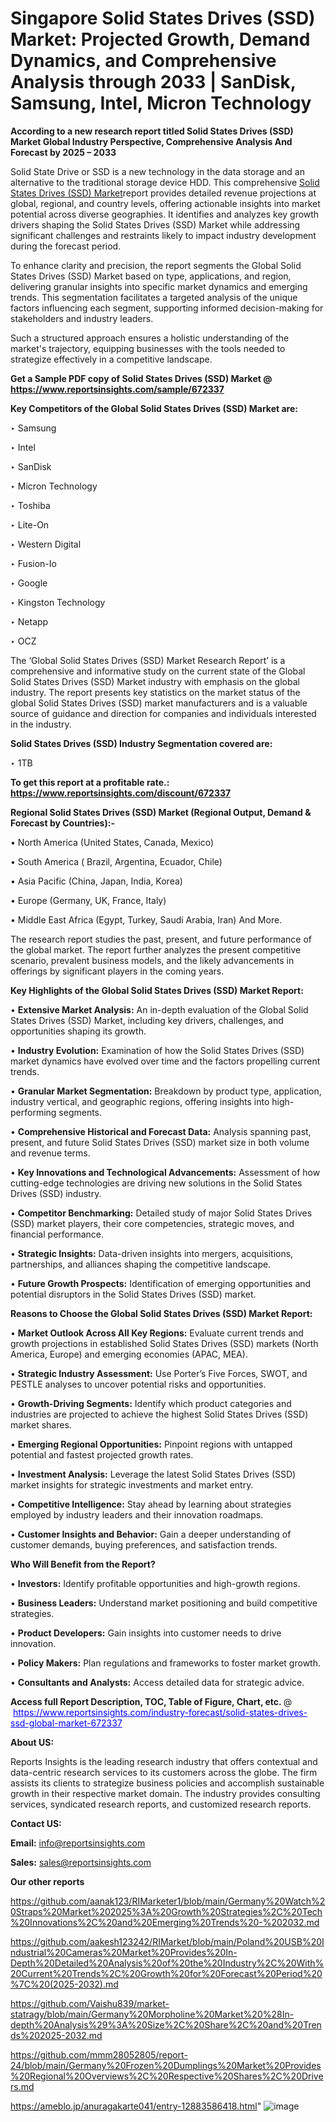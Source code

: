 # Singapore Solid States Drives (SSD) Market: Projected Growth, Demand Dynamics, and Comprehensive Analysis through 2033 | SanDisk, Samsung, Intel, Micron Technology

<strong>According to a new research report titled Solid States Drives (SSD) Market Global Industry Perspective, Comprehensive Analysis And Forecast by 2025 – 2033</strong>

Solid State Drive or SSD is a new technology in the data storage and an alternative to the traditional storage device HDD. This comprehensive <a href=https://www.reportsinsights.com/sample/672337>Solid States Drives (SSD) Market</a>report provides detailed revenue projections at global, regional, and country levels, offering actionable insights into market potential across diverse geographies. It identifies and analyzes key growth drivers shaping the Solid States Drives (SSD) Market while addressing significant challenges and restraints likely to impact industry development during the forecast period.

To enhance clarity and precision, the report segments the Global Solid States Drives (SSD) Market based on type, applications, and region, delivering granular insights into specific market dynamics and emerging trends. This segmentation facilitates a targeted analysis of the unique factors influencing each segment, supporting informed decision-making for stakeholders and industry leaders.

Such a structured approach ensures a holistic understanding of the market's trajectory, equipping businesses with the tools needed to strategize effectively in a competitive landscape.

<strong>Get a Sample PDF copy of Solid States Drives (SSD) Market </strong><strong>@<a href=https://www.reportsinsights.com/sample/672337 style=color:#0000ff;> https://www.reportsinsights.com/sample/672337</a></strong></font>

<strong>Key Competitors of the Global Solid States Drives (SSD) Market are:</strong>

‣ Samsung

‣ Intel

‣ SanDisk

‣ Micron Technology

‣ Toshiba

‣ Lite-On

‣ Western Digital

‣ Fusion-Io

‣ Google

‣ Kingston Technology

‣ Netapp

‣ OCZ

The ‘Global Solid States Drives (SSD) Market Research Report’ is a comprehensive and informative study on the current state of the Global Solid States Drives (SSD) Market industry with emphasis on the global industry. The report presents key statistics on the market status of the global Solid States Drives (SSD) market manufacturers and is a valuable source of guidance and direction for companies and individuals interested in the industry.

<strong>Solid States Drives (SSD) Industry Segmentation covered are:</strong>

‣ 1TB

<strong>To get this report at a profitable rate.: <a href=https://www.reportsinsights.com/discount/672337 style=color:#0000ff;>https://www.reportsinsights.com/discount/672337</a></strong></font>

<strong>Regional Solid States Drives (SSD) Market (Regional Output, Demand &amp; Forecast by Countries):-</strong>

• North America (United States, Canada, Mexico)

• South America ( Brazil, Argentina, Ecuador, Chile)

• Asia Pacific (China, Japan, India, Korea)

• Europe (Germany, UK, France, Italy)

• Middle East Africa (Egypt, Turkey, Saudi Arabia, Iran) And More.

The research report studies the past, present, and future performance of the global market. The report further analyzes the present competitive scenario, prevalent business models, and the likely advancements in offerings by significant players in the coming years.

<strong>Key Highlights of the Global Solid States Drives (SSD) Market Report:</strong>

• <strong>Extensive Market Analysis:</strong> An in-depth evaluation of the Global Solid States Drives (SSD) Market, including key drivers, challenges, and opportunities shaping its growth.

• <strong>Industry Evolution:</strong> Examination of how the Solid States Drives (SSD) market dynamics have evolved over time and the factors propelling current trends.

• <strong>Granular Market Segmentation:</strong> Breakdown by product type, application, industry vertical, and geographic regions, offering insights into high-performing segments.

• <strong>Comprehensive Historical and Forecast Data:</strong> Analysis spanning past, present, and future Solid States Drives (SSD) market size in both volume and revenue terms.

• <strong>Key Innovations and Technological Advancements:</strong> Assessment of how cutting-edge technologies are driving new solutions in the Solid States Drives (SSD) industry.

• <strong>Competitor Benchmarking:</strong> Detailed study of major Solid States Drives (SSD) market players, their core competencies, strategic moves, and financial performance.

• <strong>Strategic Insights:</strong> Data-driven insights into mergers, acquisitions, partnerships, and alliances shaping the competitive landscape.

• <strong>Future Growth Prospects:</strong> Identification of emerging opportunities and potential disruptors in the Solid States Drives (SSD) market.

<strong>Reasons to Choose the Global Solid States Drives (SSD) Market Report:</strong>

• <strong>Market Outlook Across All Key Regions:</strong> Evaluate current trends and growth projections in established Solid States Drives (SSD) markets (North America, Europe) and emerging economies (APAC, MEA).

• <strong>Strategic Industry Assessment:</strong> Use Porter’s Five Forces, SWOT, and PESTLE analyses to uncover potential risks and opportunities.

• <strong>Growth-Driving Segments:</strong> Identify which product categories and industries are projected to achieve the highest Solid States Drives (SSD) market shares.

• <strong>Emerging Regional Opportunities:</strong> Pinpoint regions with untapped potential and fastest projected growth rates.

• <strong>Investment Analysis:</strong> Leverage the latest Solid States Drives (SSD) market insights for strategic investments and market entry.

• <strong>Competitive Intelligence:</strong> Stay ahead by learning about strategies employed by industry leaders and their innovation roadmaps.

• <strong>Customer Insights and Behavior:</strong> Gain a deeper understanding of customer demands, buying preferences, and satisfaction trends.

<strong>Who Will Benefit from the Report?</strong>

• <strong>Investors:</strong> Identify profitable opportunities and high-growth regions.

• <strong>Business Leaders:</strong> Understand market positioning and build competitive strategies.

• <strong>Product Developers:</strong> Gain insights into customer needs to drive innovation.

• <strong>Policy Makers:</strong> Plan regulations and frameworks to foster market growth.

• <strong>Consultants and Analysts:</strong> Access detailed data for strategic advice.
</ul>
<strong>Access full Report Description, TOC, Table of Figure, Chart, etc. </strong>@  <a href=https://www.reportsinsights.com/industry-forecast/solid-states-drives-ssd-global-market-672337 style=color:#0000ff;>https://www.reportsinsights.com/industry-forecast/solid-states-drives-ssd-global-market-672337</a></font>

<strong><strong>About US</strong>:</strong>

Reports Insights is the leading research industry that offers contextual and data-centric research services to its customers across the globe. The firm assists its clients to strategize business policies and accomplish sustainable growth in their respective market domain. The industry provides consulting services, syndicated research reports, and customized research reports.

<strong>Contact US:</strong>

<p class=""""><b>Email:</b> <a href=mailto:info@reportsinsights.com>info@reportsinsights.com</a></p>
<p class=""""><b>Sales:</b> <a href=mailto:sales@reportsinsights.com>sales@reportsinsights.com</a></p>

<strong>Our other reports</strong>

<a href=https://github.com/aanak123/RIMarketer1/blob/main/Germany%20Watch%20Straps%20Market%202025%3A%20Growth%20Strategies%2C%20Tech%20Innovations%2C%20and%20Emerging%20Trends%20-%202032.md>https://github.com/aanak123/RIMarketer1/blob/main/Germany%20Watch%20Straps%20Market%202025%3A%20Growth%20Strategies%2C%20Tech%20Innovations%2C%20and%20Emerging%20Trends%20-%202032.md</a>

<a href=https://github.com/aakesh123242/RIMarket/blob/main/Poland%20USB%20Industrial%20Cameras%20Market%20Provides%20In-Depth%20Detailed%20Analysis%20of%20the%20Industry%2C%20With%20Current%20Trends%2C%20Growth%20for%20Forecast%20Period%20%7C%20(2025-2032).md>https://github.com/aakesh123242/RIMarket/blob/main/Poland%20USB%20Industrial%20Cameras%20Market%20Provides%20In-Depth%20Detailed%20Analysis%20of%20the%20Industry%2C%20With%20Current%20Trends%2C%20Growth%20for%20Forecast%20Period%20%7C%20(2025-2032).md</a>

<a href=https://github.com/Vaishu839/market-statragy/blob/main/Germany%20Morpholine%20Market%20%28In-depth%20Analysis%29%3A%20Size%2C%20Share%2C%20and%20Trends%202025-2032.md>https://github.com/Vaishu839/market-statragy/blob/main/Germany%20Morpholine%20Market%20%28In-depth%20Analysis%29%3A%20Size%2C%20Share%2C%20and%20Trends%202025-2032.md</a>

<a href=https://github.com/mmm28052805/report-24/blob/main/Germany%20Frozen%20Dumplings%20Market%20Provides%20Regional%20Overviews%2C%20Respective%20Shares%2C%20Drivers.md>https://github.com/mmm28052805/report-24/blob/main/Germany%20Frozen%20Dumplings%20Market%20Provides%20Regional%20Overviews%2C%20Respective%20Shares%2C%20Drivers.md</a>

<a href=https://ameblo.jp/anuragakarte041/entry-12883586418.html>https://ameblo.jp/anuragakarte041/entry-12883586418.html</a>"
![image](https://github.com/user-attachments/assets/2095f047-faf3-4001-af97-eec32db299b1)
